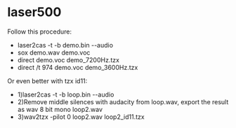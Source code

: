 # laser500

Follow this procedure:

* laser2cas -t -b demo.bin --audio
* sox demo.wav demo.voc
* direct demo.voc demo_7200Hz.tzx
* direct /t 974 demo.voc demo_3600Hz.tzx  

Or even better with tzx id11:

* 1)laser2cas -t -b loop.bin --audio
* 2)Remove middle silences with audacity from loop.wav, export the result as wav 8 bit mono loop2.wav
* 3)wav2tzx -pilot 0 loop2.wav loop2_id11.tzx

